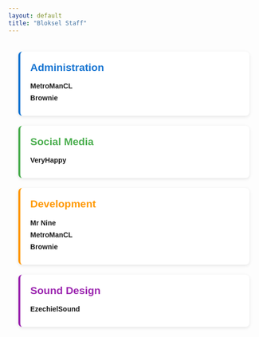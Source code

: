 ```yaml
---
layout: default
title: "Bloksel Staff" 
---
```


<div style="font-family: 'Arial', sans-serif; max-width: 600px; margin: 0 auto; padding: 20px;">

<div style="background: #ffffff; border-radius: 8px; box-shadow: 0 2px 6px rgba(0,0,0,0.1); padding: 20px; margin-bottom: 20px; border-left: 4px solid #1976d2;">
<h2 style="margin-top: 0; color: #1976d2;">Administration</h2>
<p style="margin: 8px 0; font-weight: bold;">MetroManCL</p>
<p style="margin: 8px 0; font-weight: bold;">Brownie</p>
</div>

<div style="background: #ffffff; border-radius: 8px; box-shadow: 0 2px 6px rgba(0,0,0,0.1); padding: 20px; margin-bottom: 20px; border-left: 4px solid #4caf50;">
<h2 style="margin-top: 0; color: #4caf50;">Social Media</h2>
<p style="margin: 8px 0; font-weight: bold;">VeryHappy</p>
</div>

<div style="background: #ffffff; border-radius: 8px; box-shadow: 0 2px 6px rgba(0,0,0,0.1); padding: 20px; margin-bottom: 20px; border-left: 4px solid #ff9800;">
<h2 style="margin-top: 0; color: #ff9800;">Development</h2>
<p style="margin: 8px 0; font-weight: bold;">Mr Nine</p>
<p style="margin: 8px 0; font-weight: bold;">MetroManCL</p>
<p style="margin: 8px 0; font-weight: bold;">Brownie</p>
</div>

<div style="background: #ffffff; border-radius: 8px; box-shadow: 0 2px 6px rgba(0,0,0,0.1); padding: 20px; margin-bottom: 20px; border-left: 4px solid #9c27b0;">
<h2 style="margin-top: 0; color: #9c27b0;">Sound Design</h2>
<p style="margin: 8px 0; font-weight: bold;">EzechielSound</p>
</div>

</div> 
